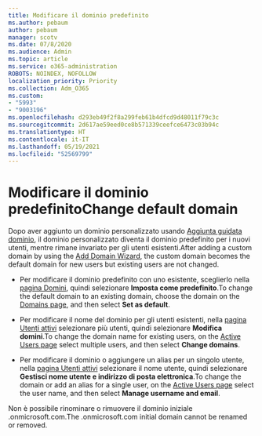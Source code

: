 ```yaml
---
title: Modificare il dominio predefinito
ms.author: pebaum
author: pebaum
manager: scotv
ms.date: 07/8/2020
ms.audience: Admin
ms.topic: article
ms.service: o365-administration
ROBOTS: NOINDEX, NOFOLLOW
localization_priority: Priority
ms.collection: Adm_O365
ms.custom:
- "5993"
- "9003196"
ms.openlocfilehash: d293eb49f2f8a299feb61b4dfcd9d48011f79c3c
ms.sourcegitcommit: 2d617ae59eed0ce8b571339ceefce6473c03b94c
ms.translationtype: HT
ms.contentlocale: it-IT
ms.lasthandoff: 05/19/2021
ms.locfileid: "52569799"
---
```

# <a name="change-default-domain"></a><span data-ttu-id="c0251-102">Modificare il dominio predefinito</span><span class="sxs-lookup"><span data-stu-id="c0251-102">Change default domain</span></span>

<span data-ttu-id="c0251-103">Dopo aver aggiunto un dominio personalizzato usando [Aggiunta guidata dominio](https://admin.microsoft.com/Adminportal#/Domains/Wizard), il dominio personalizzato diventa il dominio predefinito per i nuovi utenti, mentre rimane invariato per gli utenti esistenti.</span><span class="sxs-lookup"><span data-stu-id="c0251-103">After adding a custom domain by using the [Add Domain Wizard](https://admin.microsoft.com/Adminportal#/Domains/Wizard), the custom domain becomes the default domain for new users but existing users are not changed.</span></span>

- <span data-ttu-id="c0251-104">Per modificare il dominio predefinito con uno esistente, sceglierlo nella [pagina Domini](https://admin.microsoft.com/Adminportal/Home#/Domains), quindi selezionare **Imposta come predefinito**.</span><span class="sxs-lookup"><span data-stu-id="c0251-104">To change the default domain to an existing domain, choose the domain on the [Domains page](https://admin.microsoft.com/Adminportal/Home#/Domains), and then select **Set as default**.</span></span>

- <span data-ttu-id="c0251-105">Per modificare il nome del dominio per gli utenti esistenti, nella [pagina Utenti attivi](https://admin.microsoft.com/Adminportal/Home#/users) selezionare più utenti, quindi selezionare **Modifica domini**.</span><span class="sxs-lookup"><span data-stu-id="c0251-105">To change the domain name for existing users, on the [Active Users page](https://admin.microsoft.com/Adminportal/Home#/users) select multiple users, and then select **Change domains**.</span></span>

- <span data-ttu-id="c0251-106">Per modificare il dominio o aggiungere un alias per un singolo utente, nella [pagina Utenti attivi](https://admin.microsoft.com/Adminportal/Home#/users) selezionare il nome utente, quindi selezionare **Gestisci nome utente e indirizzo di posta elettronica**.</span><span class="sxs-lookup"><span data-stu-id="c0251-106">To change the domain or add an alias for a single user, on the [Active Users page](https://admin.microsoft.com/Adminportal/Home#/users) select the user name, and then select  **Manage username and email**.</span></span>

<span data-ttu-id="c0251-107">Non è possibile rinominare o rimuovere il dominio iniziale .onmicrosoft.com.</span><span class="sxs-lookup"><span data-stu-id="c0251-107">The .onmicrosoft.com initial domain cannot be renamed or removed.</span></span>